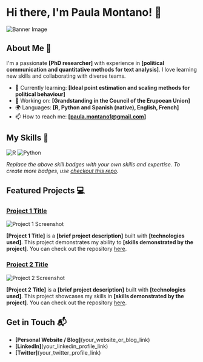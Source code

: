 # Hi there, I'm Paula Montano! 👋

![Banner Image](your_banner_image_url_here)

## About Me 🚀

I'm a passionate **[PhD researcher]** with experience in **[political communication and quantitative methods for text analysis]**. I love learning new skills and collaborating with diverse teams.

- 🌱 Currently learning: **[Ideal point estimation and scaling methods for political behaviour]**
- 🔭 Working on: **[Grandstanding in the Council of the Erupoean Union]**
- 🌍 Languages: **[R, Python and Spanish (native), English, French]**
- 📫 How to reach me: **[paula.montano1@gmail.com]**

## My Skills 🧠

![R]([https://img.shields.io/badge/-HTML-E34F26?style=flat-square&logo=html5&logoColor=white](https://img.shields.io/badge/R-276DC3?style=for-the-badge&logo=r&logoColor=white))
![Python]([https://img.shields.io/badge/-CSS-1572B6?style=flat-square&logo=css3&logoColor=white](https://img.shields.io/badge/Python-FFD43B?style=for-the-badge&logo=python&logoColor=blue))

*Replace the above skill badges with your own skills and expertise. To create more badges, use [checkout this repo](https://github.com/alexandresanlim/Badges4-README.md-Profile).*

## Featured Projects 💻

### [Project 1 Title](project_1_link)

![Project 1 Screenshot](project_1_screenshot_url)

**[Project 1 Title]** is a **[brief project description]** built with **[technologies used]**. This project demonstrates my ability to **[skills demonstrated by the project]**. You can check out the repository [here](project_1_repository_link).

### [Project 2 Title](project_2_link)

![Project 2 Screenshot](project_2_screenshot_url)

**[Project 2 Title]** is a **[brief project description]** built with **[technologies used]**. This project showcases my skills in **[skills demonstrated by the project]**. You can check out the repository [here](project_2_repository_link).

## Get in Touch 📬

- **[Personal Website / Blog]**(your_website_or_blog_link)
- **[LinkedIn]**(your_linkedin_profile_link)
- **[Twitter]**(your_twitter_profile_link)


